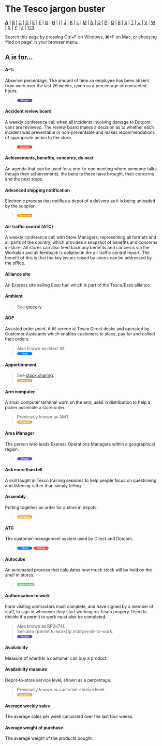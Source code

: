 # The Tesco jargon buster

[**A**](a.md) | [B](b.md) | [C](c.md) | [D](d.md) | [E](e.md) | [F](f.md) | [G](g.md) | [H](h.md) | [I](i.md) | [J](j.md) | [K](k.md) | [L](l.md) | [M](m.md) | [N](n.md) | [O](o.md) | [P](p.md) | [Q](q.md) | [R](r.md) | [S](s.md) | [T](t.md) | [U](u.md) | [V](v.md) | [W](w.md) | [X](x.md) | [Y](y.md) | [Z](z.md) | [123](123.md)

Search this page by pressing Ctrl+F on Windows, ⌘+F on Mac, or choosing ‘find on page’ in your browser menu.

## A is for…

#### A-%
Absence percentage. The amount of time an employee has been absent from work over the last 26 weeks, given as a percentage of contracted hours.  
> ![People](assets/images/tag-people.png)

#### Accident review board 
A weekly conference call when all incidents involving damage to Dotcom vans are reviewed. The review board makes a decision as to whether each incident was preventable or non-preventable and makes recommendations of appropriate action to the store.  
> ![Dotcom](assets/images/tag-dotcom.png)

#### Achievements, benefits, concerns, do next
An agenda that can be used for a one-to-one meeting where someone talks though their achievements, the bene ts these have brought, their concerns and the next steps.

#### Advanced shipping notification
Electronic process that notifies a depot of a delivery as it is being unloaded by the supplier.  
> ![Distribution](assets/images/tag-distribution.png) 

#### Air traffic control (ATC)
A weekly conference call with Store Managers, representing all formats and all parts of the country, which provides a snapshot of benefits and concerns in-store. All stores can also feed back any benefits and concerns via the Workplan and all feedback is collated in the air traffic control report. The benefit of this is that the key issues raised by stores can be addressed by the office.

#### Alliance site
An Express site selling Esso fuel which is part of the Tesco/Esso alliance.

#### Ambient
> See [grocery](g.md#grocery).

#### AOP
Assisted order point. A till screen at Tesco Direct desks and operated by Customer Assistants which enables customers to place, pay for and collect their orders.  
> Also known as direct till.  
> ![Direct](assets/images/tag-direct.png)

#### Apportionment
> See [stock sharing](s.md#stock-sharing).  
> ![Distribution](assets/images/tag-distribution.png)

#### Arm computer
A small computer terminal worn on the arm, used in distribution to help a picker assemble a store order.
> Previously known as AMT.  
> ![Distribution](assets/images/tag-distribution.png)

#### Area Manager
The person who leads Express Operations Managers within a geographical region.  
> ![People](assets/images/tag-people.png)

#### Ask more than tell
A skill taught in Tesco training sessions to help people focus on questioning and listening rather than simply telling.

#### Assembly
Putting together an order for a store in depots.  
> ![Distribution](assets/images/tag-distribution.png)

#### ATG
The customer-management system used by Direct and Dotcom.  
> ![Direct](assets/images/tag-direct.png) ![Dotcom](assets/images/tag-dotcom.png)

#### Autocube
An automated process that calculates how much stock will be held on the shelf in stores.  
> ![Stock control](assets/images/tag-stockcontrol.png)

#### Authorisation to work
Form visiting contractors must complete, and have signed by a member of staff, to sign in whenever they start working on Tesco propery. Used to decide if a permit to work must also be completed.
> Also known as RP2k741.  
> See also [permit to work](p.md#permit-to-work.  
> ![People](assets/images/tag-people.png)

#### Availability
Measure of whether a customer can buy a product.

#### Availability measure
Depot-to-store service level, shown as a percentage.
> Previously known as customer service level.  
> ![Distribution](assets/images/tag-distribution.png)

#### Average weekly sales
The average sales per week calculated over the last four weeks.

#### Average weight of purchase
The average weight of the products bought.
